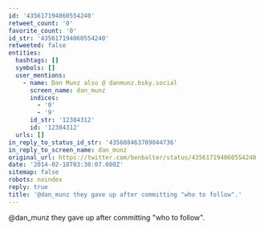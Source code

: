 ```yaml
---
id: '435617194060554240'
retweet_count: '0'
favorite_count: '0'
id_str: '435617194060554240'
retweeted: false
entities:
  hashtags: []
  symbols: []
  user_mentions:
    - name: Dan Munz also @ danmunz.bsky.social
      screen_name: dan_munz
      indices:
        - '0'
        - '9'
      id_str: '12384312'
      id: '12384312'
  urls: []
in_reply_to_status_id_str: '435608463709044736'
in_reply_to_screen_name: dan_munz
original_url: https://twitter.com/benbalter/status/435617194060554240
date: '2014-02-18T03:30:07.000Z'
sitemap: false
robots: noindex
reply: true
title: '@dan_munz they gave up after committing "who to follow".'
---
```


@dan_munz they gave up after committing "who to follow".